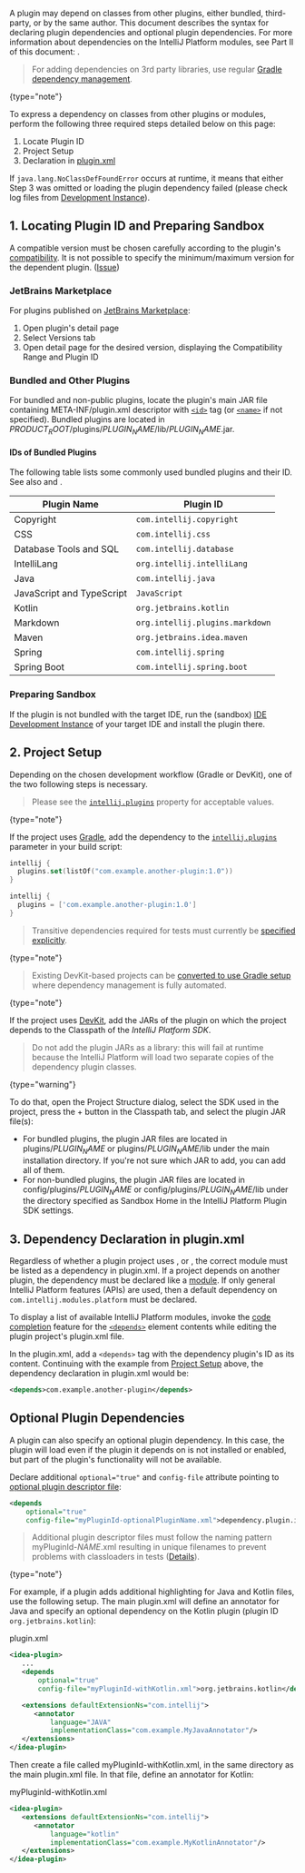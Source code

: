 [//]: # (title: Dependencies)

<!-- Copyright 2000-2022 JetBrains s.r.o. and contributors. Use of this source code is governed by the Apache 2.0 license. -->

A plugin may depend on classes from other plugins, either bundled, third-party, or by the same author.
This document describes the syntax for declaring plugin dependencies and optional plugin dependencies.
For more information about dependencies on the IntelliJ Platform modules, see Part II of this document: [](plugin_compatibility.md).

> For adding dependencies on 3rd party libraries, use regular [Gradle dependency management](https://docs.gradle.org/current/userguide/core_dependency_management.html).
>
{type="note"}

<procedure title="Required Steps">

To express a dependency on classes from other plugins or modules, perform the following three required steps detailed below on this page:

1. Locate Plugin ID
2. Project Setup
3. Declaration in <path>[plugin.xml](plugin_configuration_file.md)</path>

If `java.lang.NoClassDefFoundError` occurs at runtime, it means that either Step 3 was omitted or loading the plugin dependency failed (please check log files from [Development Instance](ide_development_instance.md#development-instance-settings-caches-logs-and-plugins)).

</procedure>

## 1. Locating Plugin ID and Preparing Sandbox

A compatible version must be chosen carefully according to the plugin's [compatibility](build_number_ranges.md).
It is not possible to specify the minimum/maximum version for the dependent plugin. ([Issue](https://youtrack.jetbrains.com/issue/IDEABKL-7906))

### JetBrains Marketplace

For plugins published on [JetBrains Marketplace](https://plugins.jetbrains.com):

1. Open plugin's detail page
2. Select <control>Versions</control> tab
3. Open detail page for the desired version, displaying the <control>Compatibility Range</control> and <control>Plugin ID</control>

### Bundled and Other Plugins

For bundled and non-public plugins, locate the plugin's main JAR file containing <path>META-INF/plugin.xml</path> descriptor with [`<id>`](plugin_configuration_file.md#idea-plugin__id) tag (or [`<name>`](plugin_configuration_file.md#idea-plugin__name) if not specified).
Bundled plugins are located in <path>$PRODUCT_ROOT$/plugins/$PLUGIN_NAME$/lib/$PLUGIN_NAME$.jar</path>.

#### IDs of Bundled Plugins

The following table lists some commonly used bundled plugins and their ID.
See also [](extension_point_list.md#intellij-community-plugins) and [](plugin_compatibility.md#modules-specific-to-functionality).

| Plugin Name               | Plugin ID                                    |
|---------------------------|----------------------------------------------|
| Copyright                 | `com.intellij.copyright`                     |
| CSS                       | `com.intellij.css`                           |
| Database Tools and SQL    | `com.intellij.database` [](data_grip.md)     |
| IntelliLang               | `org.intellij.intelliLang`                   |
| Java                      | `com.intellij.java`                          |
| JavaScript and TypeScript | `JavaScript`                                 |
| Kotlin                    | `org.jetbrains.kotlin`                       |
| Markdown                  | `org.intellij.plugins.markdown`              |
| Maven                     | `org.jetbrains.idea.maven`                   |
| Spring                    | `com.intellij.spring` [](spring_api.md)      |
| Spring Boot               | `com.intellij.spring.boot` [](spring_api.md) |

### Preparing Sandbox

If the plugin is not bundled with the target IDE, run the (sandbox) [IDE Development Instance](ide_development_instance.md) of your target IDE and install the plugin there.

## 2. Project Setup

Depending on the chosen development workflow (Gradle or DevKit), one of the two following steps is necessary.

<tabs>
<tab title="Gradle">

> Please see the [`intellij.plugins`](tools_gradle_intellij_plugin.md#intellij-extension-plugins) property for acceptable values.
>
{type="note"}

If the project uses [Gradle](gradle_build_system.md), add the dependency to the [`intellij.plugins`](tools_gradle_intellij_plugin.md#intellij-extension-plugins) parameter in your build script:

<tabs>
<tab title="Kotlin">

```kotlin
intellij {
  plugins.set(listOf("com.example.another-plugin:1.0"))
}
```

</tab>
<tab title="Groovy">

```groovy
intellij {
  plugins = ['com.example.another-plugin:1.0']
}
```

</tab>
</tabs>

> Transitive dependencies required for tests must currently be [specified explicitly](https://github.com/JetBrains/gradle-intellij-plugin/issues/38).
>
{type="note"}
</tab>

<tab title="DevKit">

> Existing DevKit-based projects can be [converted to use Gradle setup](migrating_plugin_devkit_to_gradle.md) where dependency management is fully automated.
>
{type="note"}

If the project uses [DevKit](using_dev_kit.md), add the JARs of the plugin on which the project depends to the <control>Classpath</control> of the *IntelliJ Platform SDK*.

> Do not add the plugin JARs as a library: this will fail at runtime because the IntelliJ Platform will load two separate copies of the dependency plugin classes.
>
{type="warning"}

To do that, open the <control>Project Structure</control> dialog, select the SDK used in the project, press the <shortcut>+</shortcut> button in the <control>Classpath</control> tab, and select the plugin JAR file(s):
* For bundled plugins, the plugin JAR files are located in <path>plugins/$PLUGIN_NAME$</path> or <path>plugins/$PLUGIN_NAME$/lib</path> under the main installation directory.
  If you're not sure which JAR to add, you can add all of them.
* For non-bundled plugins, the plugin JAR files are located in <path>config/plugins/$PLUGIN_NAME$</path> or <path>config/plugins/$PLUGIN_NAME$/lib</path> under the directory specified as <control>Sandbox Home</control> in the IntelliJ Platform Plugin SDK settings.

</tab>

</tabs>

## 3. Dependency Declaration in plugin.xml

Regardless of whether a plugin project uses [](plugin_compatibility.md#modules-available-in-all-products), or [](plugin_compatibility.md#modules-specific-to-functionality), the correct module must be listed as a dependency in <path>plugin.xml</path>.
If a project depends on another plugin, the dependency must be declared like a [module](plugin_compatibility.md#modules).
If only general IntelliJ Platform features (APIs) are used, then a default dependency on `com.intellij.modules.platform` must be declared.

To display a list of available IntelliJ Platform modules, invoke the [code completion](https://www.jetbrains.com/help/idea/auto-completing-code.html#4eac28ba) feature for the [`<depends>`](plugin_configuration_file.md#idea-plugin__depends) element contents while editing the plugin project's <path>plugin.xml</path> file.

In the <path>plugin.xml</path>, add a `<depends>` tag with the dependency plugin's ID as its content.
Continuing with the example from [Project Setup](#2-project-setup) above, the dependency declaration in <path>plugin.xml</path> would be:

```xml
<depends>com.example.another-plugin</depends>
```

## Optional Plugin Dependencies

A plugin can also specify an optional plugin dependency.
In this case, the plugin will load even if the plugin it depends on is not installed or enabled, but part of the plugin's functionality will not be available.

Declare additional `optional="true"` and `config-file` attribute pointing to [optional plugin descriptor file](plugin_configuration_file.md#additional-plugin-configuration-files):

```xml
<depends
    optional="true"
    config-file="myPluginId-optionalPluginName.xml">dependency.plugin.id</depends>
```

> Additional plugin descriptor files must follow the naming pattern <path>myPluginId-$NAME$.xml</path> resulting in unique filenames to prevent problems with classloaders in tests ([Details](https://youtrack.jetbrains.com/issue/IDEA-205964)).
>
{type="note"}

For example, if a plugin adds additional highlighting for Java and Kotlin files, use the following setup.
The main <path>plugin.xml</path> will define an annotator for Java and specify an optional dependency on the Kotlin plugin (plugin ID `org.jetbrains.kotlin`):

<path>plugin.xml</path>
```xml
<idea-plugin>
   ...
   <depends
       optional="true"
       config-file="myPluginId-withKotlin.xml">org.jetbrains.kotlin</depends>

   <extensions defaultExtensionNs="com.intellij">
      <annotator
          language="JAVA"
          implementationClass="com.example.MyJavaAnnotator"/>
   </extensions>
</idea-plugin>
```

Then create a file called <path>myPluginId-withKotlin.xml</path>, in the same directory as the main <path>plugin.xml</path> file.
In that file, define an annotator for Kotlin:

<path>myPluginId-withKotlin.xml</path>

```xml
<idea-plugin>
   <extensions defaultExtensionNs="com.intellij">
      <annotator
          language="kotlin"
          implementationClass="com.example.MyKotlinAnnotator"/>
   </extensions>
</idea-plugin>
```
